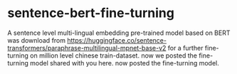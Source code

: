 # sentence-bert-fine-turning
A sentence level multi-lingual embedding pre-trained model based on BERT was download from https://huggingface.co/sentence-transformers/paraphrase-multilingual-mpnet-base-v2 for a further fine-turning on million level chinese train-dataset. now we posted the fine-turning model shared with you here. now posted the fine-turning model.
